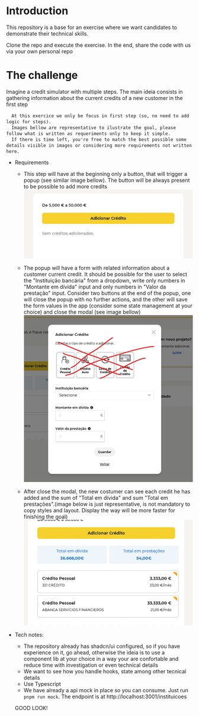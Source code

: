 # Introduction

This repository is a base for an exercise where we want candidates to demonstrate their technical skills.

Clone the repo and execute the exercise. In the end, share the code with us via your own personal repo 

# The challenge
    
   Imagine a credit simulator with multiple steps. The main ideia consists in gathering information about the current credits of a new customer in the first step
    
      At this exercice we only be focus in first step (so, no need to add logic for steps).
      Images bellow are representative to ilustrate the goal, please follow what is written as requeriments only to keep it simple. 
      If there is time left, you're free to match the best possible some details visible in images or considering more requirements not written here.
    

   - Requirements

      - This step will have at the beginning only a button, that will trigger a popup (see similar image bellow). The button will be always present to be possible to add more credits
      ![alt text](docs/image.png)

      - The popup will have a form with related information about a customer current credit. It should be possible for the user to select the "Instituição bancária" from a dropdown, write only numbers in "Montante em dívida" input and only numbers in "Valor da prestação" input. Consider two buttons at the end of the popup, one will close the popup with no further actions, and the other will save the form values in the app (consider some state management at your choice) and close the modal (see image bellow)
      ![alt text](docs/image-1.png)

      - After close the modal, the new costumer can see each credit he has added and the sum of "Total em dívida" and sum "Total em prestações".(image below is just representative, is not mandatory to copy styles and layout. Display the way will be more faster for finishing the goal)
      ![alt text](docs/image2.png)

   
 - Tech notes:
    - The repository already has shadcn/ui configured, so if you have experience on it, go ahead, otherwise the ideia is to use a component lib at your choice in a way your are confortable and reduce time with investigation or even technical details
    - We want to see how you handle hooks, state among other tecnical details
    - Use Typescript
    - We have already a api mock in place so you can consume. Just run `pnpm run mock`. The endpoint is at http://localhost:3001/instituicoes


    GOOD LOOK!